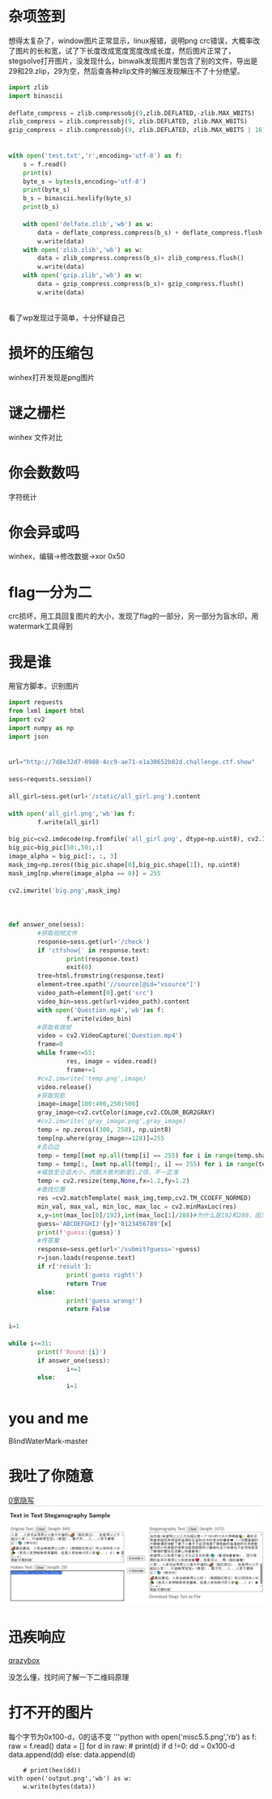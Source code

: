 # 杂项签到
想得太复杂了，window图片正常显示，linux报错，说明png crc错误，大概率改了图片的长和宽，试了下长度改成宽度宽度改成长度，然后图片正常了，stegsolve打开图片，没发现什么，binwalk发现图片里包含了别的文件，导出是29和29.zlip，29为空，然后查各种zlip文件的解压发现解压不了十分绝望。
```python
import zlib
import binascii

deflate_compress = zlib.compressobj(9,zlib.DEFLATED,-zlib.MAX_WBITS)
zlib_compress = zlib.compressobj(9, zlib.DEFLATED, zlib.MAX_WBITS)
gzip_compress = zlib.compressobj(9, zlib.DEFLATED, zlib.MAX_WBITS | 16)


with open('test.txt','r',encoding='utf-8') as f:
    s = f.read()
    print(s)
    byte_s = bytes(s,encoding='utf-8')
    print(byte_s)
    b_s = binascii.hexlify(byte_s)
    print(b_s)
    
    with open('delfate.zlib','wb') as w:
        data = deflate_compress.compress(b_s) + deflate_compress.flush()
        w.write(data)
    with open('zlib.zlib','wb') as w:
        data = zlib_compress.compress(b_s)+ zlib_compress.flush()
        w.write(data)
    with open('gzip.zlib','wb') as w:
        data = gzip_compress.compress(b_s)+ gzip_compress.flush()
        w.write(data)
        
```
看了wp发现过于简单，十分怀疑自己

# 损坏的压缩包
winhex打开发现是png图片

# 谜之栅栏
winhex 文件对比

# 你会数数吗
字符统计

# 你会异或吗
winhex，编辑->修改数据->xor 0x50

# flag一分为二
crc损坏，用工具回复图片的大小，发现了flag的一部分，另一部分为盲水印，用watermark工具得到

# 我是谁
用官方脚本，识别图片
```python
import requests
from lxml import html
import cv2
import numpy as np
import json
 
 
url="http://7d8e32d7-0988-4cc9-ae71-e1a30652b02d.challenge.ctf.show"
 
sess=requests.session()
 
all_girl=sess.get(url+'/static/all_girl.png').content
 
with open('all_girl.png','wb')as f:
        f.write(all_girl)
 
big_pic=cv2.imdecode(np.fromfile('all_girl.png', dtype=np.uint8), cv2.IMREAD_UNCHANGED)
big_pic=big_pic[50:,50:,:]
image_alpha = big_pic[:, :, 3]
mask_img=np.zeros((big_pic.shape[0],big_pic.shape[1]), np.uint8)
mask_img[np.where(image_alpha == 0)] = 255
 
cv2.imwrite('big.png',mask_img)
 
 
 
def answer_one(sess):
        #获取视频文件
        response=sess.get(url+'/check')
        if 'ctfshow{' in response.text:
                print(response.text)
                exit(0)
        tree=html.fromstring(response.text)
        element=tree.xpath('//source[@id="vsource"]')
        video_path=element[0].get('src')
        video_bin=sess.get(url+video_path).content
        with open('Question.mp4','wb')as f:
                f.write(video_bin)
        #获取有效帧
        video = cv2.VideoCapture('Question.mp4')
        frame=0
        while frame<=55:
                res, image = video.read()
                frame+=1
        #cv2.imwrite('temp.png',image)
        video.release()
        #获取剪影
        image=image[100:400,250:500]
        gray_image=cv2.cvtColor(image,cv2.COLOR_BGR2GRAY)
        #cv2.imwrite('gray_image.png',gray_image)
        temp = np.zeros((300, 250), np.uint8)
        temp[np.where(gray_image>=128)]=255
        #去白边
        temp = temp[[not np.all(temp[i] == 255) for i in range(temp.shape[0])], :]
        temp = temp[:, [not np.all(temp[:, i] == 255) for i in range(temp.shape[1])]]
        #缩放至合适大小，肉眼大致判断是1.2倍，不一定准
        temp = cv2.resize(temp,None,fx=1.2,fy=1.2)
        #查找位置
        res =cv2.matchTemplate( mask_img,temp,cv2.TM_CCOEFF_NORMED)
        min_val, max_val, min_loc, max_loc = cv2.minMaxLoc(res)
        x,y=int(max_loc[0]/192),int(max_loc[1]/288)#为什么是192和288，因为大图去掉标题栏就是1920*2880
        guess='ABCDEFGHIJ'[y]+'0123456789'[x]
        print(f'guess:{guess}')
        #传答案
        response=sess.get(url+'/submit?guess='+guess)
        r=json.loads(response.text)
        if r['result']:
                print('guess right!')
                return True
        else:
                print('guess wrong!')
                return False
 
i=1
 
while i<=31:
        print(f'Round:{i}')
        if answer_one(sess):
                i+=1
        else:
                i=1

```

# you and me
BlindWaterMark-master

# 我吐了你随意
[0宽隐写](https://330k.github.io/misc_tools/unicode_steganography.html)
![pic](image.png)

# 迅疾响应
[qrazybox](https://merri.cx/qrazybox/)

没怎么懂，找时间了解一下二维码原理

# 打不开的图片
每个字节为0x100-d，0的话不变
'''python
with open('misc5.5.png','rb') as f:
    raw = f.read()
    data = []
    for d in raw:
        # print(d)
        if d !=0:
            dd = 0x100-d
            data.append(dd)
        else:
            data.append(d)
        
        # print(hex(dd))
    with open('output.png','wb') as w:
        w.write(bytes(data))

```
